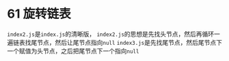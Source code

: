 # 61 旋转链表

`index2.js`是`index.js`的清晰版，
`index2.js`的思想是先找头节点，然后再循环一遍链表找尾节点，然后让尾节点指向`null`
`index3.js`是先找尾节点，然后尾节点下一个赋值为头节点，之后把尾节点下一个指向`null`